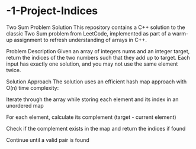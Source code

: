 # -1-Project-Indices
Two Sum Problem Solution
This repository contains a C++ solution to the classic Two Sum problem from LeetCode, implemented as part of a warm-up assignment to refresh understanding of arrays in C++.

Problem Description
Given an array of integers nums and an integer target, return the indices of the two numbers such that they add up to target. Each input has exactly one solution, and you may not use the same element twice.

Solution Approach
The solution uses an efficient hash map approach with O(n) time complexity:

Iterate through the array while storing each element and its index in an unordered map

For each element, calculate its complement (target - current element)

Check if the complement exists in the map and return the indices if found

Continue until a valid pair is found
